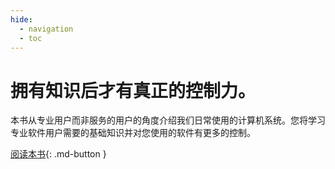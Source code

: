 ```yaml
---
hide:
  - navigation
  - toc
---
```


# 拥有知识后才有真正的控制力。

本书从专业用户而非服务的用户的角度介绍我们日常使用的计算机系统。您将学习专业软件用户需要的基础知识并对您使用的软件有更多的控制。

[阅读本书](/zh-Hans/data){: .md-button }

